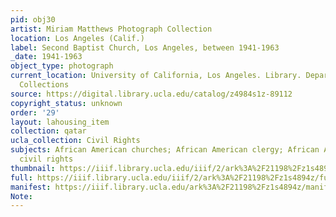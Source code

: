 ```yaml
---
pid: obj30
artist: Miriam Matthews Photograph Collection
location: Los Angeles (Calif.)
label: Second Baptist Church, Los Angeles, between 1941-1963
_date: 1941-1963
object_type: photograph
current_location: University of California, Los Angeles. Library. Department of Special
  Collections
source: https://digital.library.ucla.edu/catalog/z4984s1z-89112
copyright_status: unknown
order: '29'
layout: lahousing_item
collection: qatar
ucla_collection: Civil Rights
subjects: African American churches; African American clergy; African Americans; Religion;
  civil rights
thumbnail: https://iiif.library.ucla.edu/iiif/2/ark%3A%2F21198%2Fz1s4894z/full/250,/0/default.jpg
full: https://iiif.library.ucla.edu/iiif/2/ark%3A%2F21198%2Fz1s4894z/full/full/0/default.jpg
manifest: https://iiif.library.ucla.edu/ark%3A%2F21198%2Fz1s4894z/manifest
Note: 
---
```

